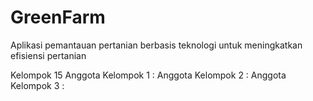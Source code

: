 # GreenFarm
Aplikasi pemantauan pertanian berbasis teknologi untuk meningkatkan efisiensi pertanian

Kelompok 15
Anggota Kelompok 1 : 
Anggota Kelompok 2 : 
Anggota Kelompok 3 : 

